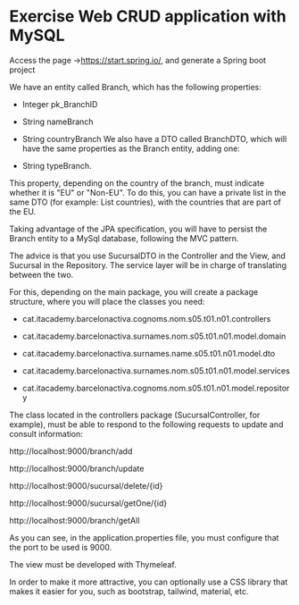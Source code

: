 # Exercise Web CRUD application with MySQL

Access the page ->https://start.spring.io/, and generate a Spring boot project

We have an entity called Branch, which has the following properties:

- Integer pk_BranchID

- String nameBranch

- String countryBranch
  We also have a DTO called BranchDTO, which will have the same properties as the Branch entity, adding one:

- String typeBranch.

This property, depending on the country of the branch, must indicate whether it is "EU" or "Non-EU". To do this, you can have a private list in the same DTO (for example: List<String> countries), with the countries that are part of the EU.

Taking advantage of the JPA specification, you will have to persist the Branch entity to a MySql database, following the MVC pattern.

The advice is that you use SucursalDTO in the Controller and the View, and Sucursal in the Repository. The service layer will be in charge of translating between the two.

For this, depending on the main package, you will create a package structure, where you will place the classes you need:

- cat.itacademy.barcelonactiva.cognoms.nom.s05.t01.n01.controllers

- cat.itacademy.barcelonactiva.surnames.nom.s05.t01.n01.model.domain

- cat.itacademy.barcelonactiva.surnames.name.s05.t01.n01.model.dto

- cat.itacademy.barcelonactiva.surnames.nom.s05.t01.n01.model.services

- cat.itacademy.barcelonactiva.cognoms.nom.s05.t01.n01.model.repository

The class located in the controllers package (SucursalController, for example), must be able to respond to the following requests to update and consult information:

http://localhost:9000/branch/add

http://localhost:9000/branch/update

http://localhost:9000/sucursal/delete/{id}

http://localhost:9000/sucursal/getOne/{id}

http://localhost:9000/branch/getAll



As you can see, in the application.properties file, you must configure that the port to be used is 9000.

The view must be developed with Thymeleaf.

In order to make it more attractive, you can optionally use a CSS library that makes it easier for you, such as bootstrap, tailwind, material, etc.

